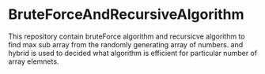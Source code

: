 # BruteForceAndRecursiveAlgorithm
This repository contain bruteForce algorithm and recursicve algorithm
to find max sub array from the randomly generating array of numbers.
and hybrid is used to decided what algorithm is efficient 
for particular number of array elemnets.
